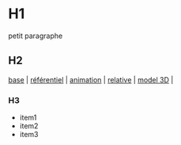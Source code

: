 # H1
petit paragraphe

## H2
[base](https://carlagazeaux.github.io/ar/0_base.html) |
[référentiel](https://carlagazeaux.github.io/ar/1_referentiel.html) |
[animation](https://carlagazeaux.github.io/ar/2_animation.html) |
[relative](https://carlagazeaux.github.io/ar/3_relatives.html) |
[model 3D](https://carlagazeaux.github.io/ar/4_3Dmodel.html) |

### H3
* item1
* item2
* item3
